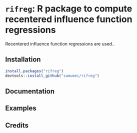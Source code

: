 
<!-- README.md is generated from README.Rmd. Please edit that file -->

# `rifreg`: R package to compute recentered influence function regressions

Recentered influence function regressions are used..

## Installation

``` r
install.packages("rifreg")
devtools::install_github("samumei/rifreg")
```

## Documentation

## Examples

## Credits

